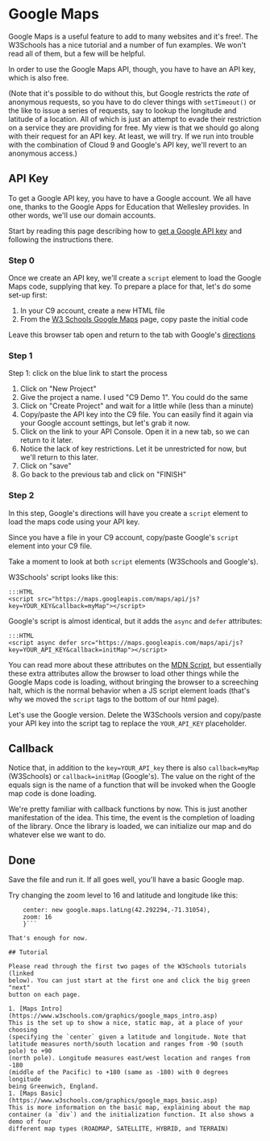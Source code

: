 # Google Maps

Google Maps is a useful feature to add to many websites and it's free!.
The W3Schools has a nice tutorial and a number of fun examples. We won't
read all of them, but a few will be helpful.

In order to use the Google Maps API, though, you have to have an API key,
which is also free.

(Note that it's possible to do without this, but Google restricts the
*rate* of anonymous requests, so you have to do clever things with
`setTimeout()` or the like to issue a series of requests, say to lookup
the longitude and latitude of a location. All of which is just an attempt
to evade their restriction on a service they are providing for free. My
view is that we should go along with their request for an API key. At
least, we will try. If we run into trouble with the combination of Cloud 9
and Google's API key, we'll revert to an anonymous access.)

## API Key

To get a Google API key, you have to have a Google account. We all have
one, thanks to the Google Apps for Education that Wellesley provides. In
other words, we'll use our domain accounts.

Start by reading this page describing how to [get a Google API
key](https://developers.google.com/maps/documentation/javascript/get-api-key)
and following the instructions there.

### Step 0

Once we create an API key, we'll create a `script` element to load the
Google Maps code, supplying that key. To prepare a place for that, let's
do some set-up first:

1. In your C9 account, create a new HTML file
1. From the [W3 Schools Google
Maps](https://www.w3schools.com/graphics/google_maps_intro.asp) page, copy
paste the initial code

Leave this browser tab open and return to the tab with Google's [directions](https://developers.google.com/maps/documentation/javascript/get-api-key)

### Step 1

Step 1: click on the blue link to start the process

1. Click on "New Project" 
1. Give the project a name. I used "C9 Demo 1". You could do the same
1. Click on "Create Project" and wait for a little while (less than a
minute)
1. Copy/paste the API key into the C9 file. You can easily find it again via
your Google account settings, but let's grab it now.
1. Click on the link to your API Console. Open it in a new tab, so we can
return to it later.
1. Notice the lack of key restrictions. Let it be unrestricted for now,
but we'll return to this later.
1. Click on "save"
1. Go back to the previous tab and click on "FINISH"

### Step 2

In this step, Google's directions will have you create a `script` element
to load the maps code using your API key.

Since you have a file in your C9 account, copy/paste Google's `script`
element into your C9 file.

Take a moment to look at both `script` elements (W3Schools and
Google's).

W3Schools' script looks like this:

```
:::HTML
<script src="https://maps.googleapis.com/maps/api/js?key=YOUR_KEY&callback=myMap"></script>
```

Google's script is almost identical, but it adds the `async` and `defer`
attributes:

```
:::HTML
<script async defer src="https://maps.googleapis.com/maps/api/js?key=YOUR_API_KEY&callback=initMap"></script>
```

You can read more about these attributes on the [MDN
Script](https://developer.mozilla.org/en-US/docs/Web/HTML/Element/script),
but essentially these extra attributes allow the browser to load other
things while the Google Maps code is loading, without bringing the browser
to a screeching halt, which is the normal behavior when a JS script
element loads (that's why we moved the `script` tags to the bottom of our
html page).

Let's use the Google version. Delete the W3Schools version and copy/paste
your API key into the script tag to replace the `YOUR_API_KEY` placeholder.

## Callback

Notice that, in addition to the `key=YOUR_API_key` there is also
`callback=myMap` (W3Schools) or `callback=initMap` (Google's). The value
on the right of the equals sign is the name of a function that will be
invoked when the Google map code is done loading.

We're pretty familiar with callback functions by now. This is just another
manifestation of the idea. This time, the event is the completion of
loading of the library.  Once the library is loaded, we can initialize our
map and do whatever else we want to do.

## Done

Save the file and run it. If all goes well, you'll have a basic Google
map.

Try changing the zoom level to 16 and latitude and longitude like this:

```var mapProp = {
    center: new google.maps.latLng(42.292294,-71.31054),
    zoom: 16
    }```

That's enough for now.

## Tutorial

Please read through the first two pages of the W3Schools tutorials (linked
below). You can just start at the first one and click the big green "next"
button on each page.

1. [Maps Intro](https://www.w3schools.com/graphics/google_maps_intro.asp)
This is the set up to show a nice, static map, at a place of your choosing
(specifying the `center` given a latitude and longitude. Note that
latitude measures north/south location and ranges from -90 (south pole) to +90
(north pole). Longitude measures east/west location and ranges from -180
(middle of the Pacific) to +180 (same as -180) with 0 degrees longitude
being Greenwich, England.
1. [Maps Basic](https://www.w3schools.com/graphics/google_maps_basic.asp)
This is more information on the basic map, explaining about the map container (a `div`) and the initialization function. It also shows a demo of four
different map types (ROADMAP, SATELLITE, HYBRID, and TERRAIN)



